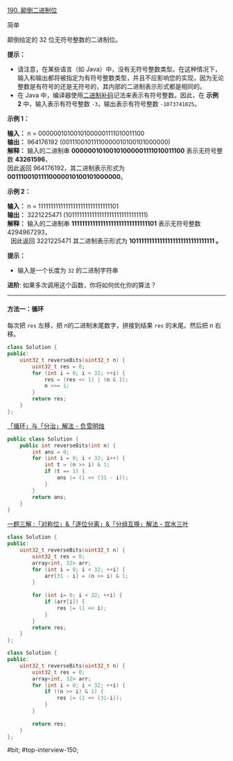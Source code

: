 [190. 颠倒二进制位](https://leetcode.cn/problems/reverse-bits/)

简单

颠倒给定的 32 位无符号整数的二进制位。

**提示：**

- 请注意，在某些语言（如 Java）中，没有无符号整数类型。在这种情况下，输入和输出都将被指定为有符号整数类型，并且不应影响您的实现，因为无论整数是有符号的还是无符号的，其内部的二进制表示形式都是相同的。
- 在 Java 中，编译器使用[二进制补码](https://baike.baidu.com/item/%E4%BA%8C%E8%BF%9B%E5%88%B6%E8%A1%A5%E7%A0%81/5295284)记法来表示有符号整数。因此，在 **示例 2** 中，输入表示有符号整数 `-3`，输出表示有符号整数 `-1073741825`。

**示例 1：**

**输入：** n = 00000010100101000001111010011100  
**输出：** 964176192 (00111001011110000010100101000000)  
**解释：** 输入的二进制串 **00000010100101000001111010011100** 表示无符号整数 **43261596**，  
     因此返回 964176192，其二进制表示形式为   **00111001011110000010100101000000**。

**示例 2：**

**输入：** n = 11111111111111111111111111111101  
**输出：** 3221225471 (10111111111111111111111111111111)  
**解释：** 输入的二进制串 **11111111111111111111111111111101** 表示无符号整数 4294967293，  
     因此返回 3221225471 其二进制表示形式为   **10111111111111111111111111111111 。**

**提示：**

- 输入是一个长度为 `32` 的二进制字符串

**进阶**: 如果多次调用这个函数，你将如何优化你的算法？
---- ----
#### 方法一：循环
每次把 `res` 左移，把 n的二进制末尾数字，拼接到结果 `res` 的末尾。然后把 n 右移。
```cpp
class Solution {
public:
    uint32_t reverseBits(uint32_t n) {
        uint32_t res = 0;
        for (int i = 0; i < 32; ++i) {
            res = (res << 1) | (n & 1);
            n >>= 1;
        }
        return res;
    }
};
```
[「循环」与「分治」解法 - 负雪明烛](https://leetcode.cn/problems/reverse-bits/solutions/686503/fu-xue-ming-zhu-xun-huan-yu-fen-zhi-jie-hoakf/)

```cpp
public class Solution {
    public int reverseBits(int n) {
        int ans = 0;
        for (int i = 0; i < 32; i++) {
            int t = (n >> i) & 1;
            if (t == 1) {
                ans |= (1 << (31 - i));
            }
        }
        return ans;
    }
}
```
[一题三解 :「对称位」&「逐位分离」&「分组互换」解法 - 宫水三叶](https://leetcode.cn/problems/reverse-bits/solutions/686465/yi-ti-san-jie-dui-cheng-wei-zhu-wei-fen-ub1hi/)

```cpp
class Solution {
public:
    uint32_t reverseBits(uint32_t n) {
        uint32_t res = 0;
        array<int, 32> arr;
        for (int i = 0; i < 32; ++i) {
            arr[31 - i] = (n >> i) & 1;
        }
 
        for (int i= 0; i < 32; ++i) {
            if (arr[i]) {
                res |= (1 << i);
            }
        }
        return res;
    }
};
```

```cpp
class Solution {
public:
    uint32_t reverseBits(uint32_t n) {
        uint32_t res = 0;
        array<int, 32> arr;
        for (int i = 0; i < 32; ++i) {
            if ((n >> i) & 1) {
                res |= (1 << (31-i));
            }
        }
       
        return res;
    }
};
```
#bit; #top-interview-150; 